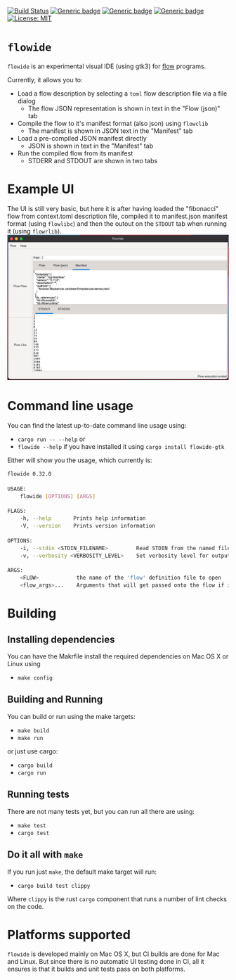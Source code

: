 [![Build Status](https://travis-ci.org/andrewdavidmackenzie/flowide-gtk.svg?branch=master)](https://travis-ci.org/andrewdavidmackenzie/flowide-gtk)
[![Generic badge](https://img.shields.io/badge/macos-supported-Green.svg)](https://shields.io/)
[![Generic badge](https://img.shields.io/badge/linux-supported-Green.svg)](https://shields.io/)
[![Generic badge](https://img.shields.io/badge/Rust-stable-Green.svg)](https://shields.io/)
[![License: MIT](https://img.shields.io/badge/License-MIT-yellow.svg)](https://opensource.org/licenses/MIT)

# `flowide`

`flowide` is an experimental visual IDE (using gtk3) for [flow](http://github.com/andrewdavidmackenzie/flow) 
programs.

Currently, it allows you to:
  * Load a flow description by selecting a `toml` flow description file via a file dialog
    * The flow JSON representation is shown in text in the "Flow (json)" tab
  * Compile the flow to it's manifest format (also json) using `flowclib`
    * The manifest is shown in JSON text in the "Manifest" tab
  * Load a pre-compiled JSON manifest directly
    * JSON is shown in text in the "Manifest" tab
  * Run the compiled flow from its manifest
    * STDERR and STDOUT are shown in two tabs

# Example UI

The UI is still very basic, but here it is after having loaded the "fibonacci" flow from context.toml description
file, compiled it to manifest.json manifest format (using `flowlibc`) and then the outout on the `STDOUT` tab when 
running it (using `flowrlib`).
![UI sample](images/running_fibonacci.png)

# Command line usage

You can find the latest up-to-date command line usage using:
* `cargo run -- --help` or
* `flowide --help` if you have installed it using `cargo install flowide-gtk`

Either will show you the usage, which currently is:
```bash
flowide 0.32.0

USAGE:
    flowide [OPTIONS] [ARGS]

FLAGS:
    -h, --help       Prints help information
    -V, --version    Prints version information

OPTIONS:
    -i, --stdin <STDIN_FILENAME>         Read STDIN from the named file
    -v, --verbosity <VERBOSITY_LEVEL>    Set verbosity level for output (trace, debug, info, warn, error (default))

ARGS:
    <FLOW>            the name of the 'flow' definition file to open
    <flow_args>...    Arguments that will get passed onto the flow if it is executed
```

# Building
## Installing dependencies
You can have the Makrfile install the required dependencies on Mac OS X or Linux using
* `make config`

## Building and Running
You can build or run using the make targets:
* `make build`
* `make run`

or just use cargo:
* `cargo build`
* `cargo run`

## Running tests
There are not many tests yet, but you can run all there are using:
* `make test`
* `cargo test`

## Do it all with `make`
If you run just `make`, the default make target will run:
* `cargo build test clippy`

Where `clippy` is the rust `cargo` component that runs a number of lint checks on the code.

# Platforms supported
`flowide` is developed mainly on Mac OS X, but CI builds are done for Mac
and Linux. But since there is no automatic UI testing done in 
CI, all it ensures is that it builds and unit tests pass on both platforms.